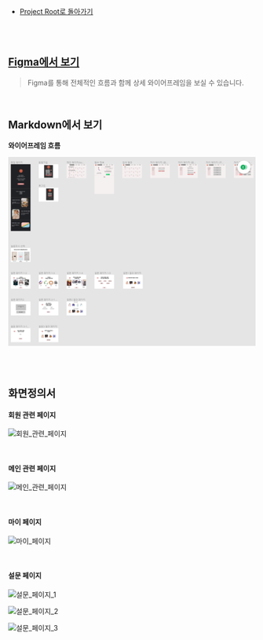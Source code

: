 - [Project Root로 돌아가기](../../README.md)

<br><br>

## [Figma에서 보기](https://www.figma.com/file/pQzAJB6SRvTa352CtfFdxR/%ED%96%A5%ED%95%B4?node-id=0%3A1)
> Figma를 통해 전체적인 흐름과 함께 상세 와이어프레임을 보실 수 있습니다.<br>

<br>

## Markdown에서 보기

**와이어프레임 흐름**

![image-20220408024622121](images\image-20220408024622121.png)

<br><br>

## 화면정의서

#### 회원 관련 페이지

![회원_관련_페이지](https://user-images.githubusercontent.com/68271159/160035418-920a7ffd-3151-48dd-b05d-ff28b7f43b47.png)

<br>

#### 메인 관련 페이지

![메인_관련_페이지](https://user-images.githubusercontent.com/68271159/160035407-c7b50085-3ced-4f66-a8c4-76e3f105670a.png)

<br>

#### 마이 페이지

![마이_페이지](https://user-images.githubusercontent.com/68271159/160035365-80a39a17-bca0-4b1b-b0b4-94de8691fc15.png)

<br>

#### 설문 페이지

![설문_페이지_1](https://user-images.githubusercontent.com/68271159/160035411-14b44904-eeb5-4cd2-a497-7e60e1b12f9d.png)

![설문_페이지_2](https://user-images.githubusercontent.com/68271159/160035415-e1ccc3d5-58a3-490e-a674-858529e0ced4.png)

![설문_페이지_3](https://user-images.githubusercontent.com/68271159/160035417-b95b10ad-cc8c-4523-bf4d-de90c9c96bb5.png)